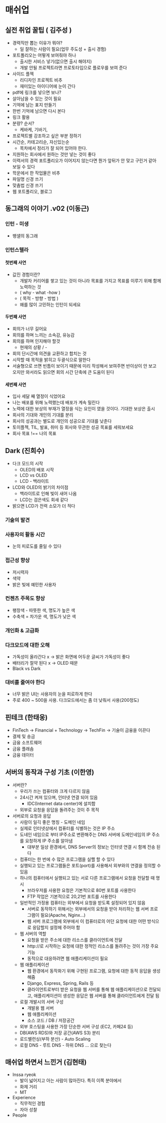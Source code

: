 # 매쉬업

## 실전 취업 꿀팁 ( 김주성 )

- 경력직만 뽑는 이유가 뭐야?
  - 일 잘하는 사람이 필요(업무 주도성 + 출시 경험)
- 포트폴리오는 어떻게 보여줘야 하나
  - 출시한 서비스 넣기(없으면 출시 해야지)
  - 개발 안될 프로젝트라면 프로토타입으로 플로우를 보여 준다
- 사이드 플젝
  - 리디자인 프로젝트 비추
  - 재미있는 아이디어에 눈이 간다
- pdf에 링크를 넣으면 보나?
- 살아남을 수 있는 것이 필요
- 기억에 남는 표지 만들기
- 한번 기억에 남으면 다시 본다
- 링크 활용
- 분량? 순서?
  - 케바케, 기바기,
- 프로젝트별 강조하고 싶은 부분 정하기
- 시간순, 카테고리순, 자신있는순
  - 목차에서 정리가 잘 되어 있어야 한다.
- 지원하는 회사에서 원하는 것만 넣는 것이 좋다
- 이력서의 경력 포트폴리오가 이어지지 않는다면 뭔가 앞뒤가 안 맞고 구린거 같아 보일 수 있다
- 학운에서 한 작업물은 비추
- 파일명 신경 쓰기
- 맞춤법 신경 쓰기
- 웹 포트폴리오, 블로그

## 동그래의 이야기 .v02 (이동근)

### 인턴 - 미생

- 뱅샐의 동그래

### 인턴스텔라

#### 첫번째 사연

- 값진 경험이란?
  - 개발자 커리어를 쌓고 있는 것이 아니라 목표를 가지고 목표를 이루기 위해 함께 노력하는 것
  - ( why - what -how )
  - ( 목적 - 방향 - 방법 )
  - 왜를 많이 고민하는 인턴이 되세요

#### 두번째 사연

- 회의가 너무 길어요
- 회의를 하며 느끼는 소속감, 유능감
- 회의를 하며 인지해야 할것
  - 현재의 상황 / -
- 회의 단시간에 의견을 교환하고 합치는 것
- 시작할 때 목적을 밝히고 두괄식으로 말한다
- 서술형으로 쓰면 빈틈이 보이기 때문에 미리 작성해서 보여주면 반이상이 안 보고 오지만 와서라도 읽으면 회의 시간 단축에 큰 도움이 된다

#### 세번째 사연

- 입사 세달 째 열정이 식었어요
- 나는 배포를 위해 노력했는데 배포가 계속 밀린다
- 노력에 대한 보상의 부재가 열정을 식는 요인이 였을 것이다. 기대한 보상은 출시
- 회사의 기대와 개인의 기대를 분리
- 회사의 성공과는 별도로 개인의 성공으로 기대를 낮춘다
- 토이플젝, TIL, 발표, 취미 등 회사와 무관한 성공 목표를 세워보세요
- 회사 목표 !== 나의 목표

## Dark (진희수)

- 다크 모드의 시작
  - OLED의 배포 시작
  - LCD vs OLED
  - LCD - 백라이트
- LCD와 OLED의 밝기의 차이점
  - 백라이트로 인해 빛이 새어 나옴
  - LCD는 검은색도 회새 같다
- 밝으면 LCD가 전력 소모가 더 적다

### 기술의 발견

### 사용자의 활동 시간

- 눈의 피로도를 줄일 수 있다

### 접근성 향상

- 저시력자
- 색약
- 밝은 빛에 예민한 사용자

### 컨첸츠 주목도 향상

- 팽창색 - 따뜻한 색, 명도가 높은 색
- 수축색 = 차가운 색, 명도가 낮은 색

### 개인화 & 고급화

### 다크모드에 대한 오해

- 가독성이 올라간다 x -> 밝은 화면에 어두운 글씨가 가독성이 좋다
- 배터리가 절약 된다 x -> OLED 때문
- Black vs Dark

### 대비를 줄여야 한다

- 너무 밝은 UI는 사용자의 눈을 피로하게 한다
- 주로 400 ~ 500을 사용. 다크모드에서는 좀 더 낮춰서 사용(200정도)

## 핀테크 (한태웅)

- FinTech -> Financial + Technology -> TechFin -> 기술이 금융을 이끈다
- 결제 및 송금
- 금융 소프트웨어
- 금융 플래솜
- 금융 데이터

## 서버의 동작과 구성 기초 (이한영)

- 서버란?
  - 우리가 쓰는 컴퓨터와 크게 다르지 않음
  - 24시간 켜져 있으며, 인터넷 연결 되어 있음
    - IDC(Internet data center)에 설치함
  - 외부로 요청을 응답을 돌려주는 것이 주 목적
- 서버로의 요청과 응답
  - 사람이 일긱 좋은 명칭 - 도메인 네임
  - 실제로 인터넷상에서 컴퓨터를 식별하는 것은 IP 주소
  - 도네인 네임으로 부터 IP주소로 변환해주는 DNS 서버에 도메인네임의 IP 주소를 요청하게 IP 주소를 알아냄
    - 대부분 일상 환경에서, DNS Server의 정보는 인터넷 연결 시 함께 전송 된다
  - 컴퓨터는 한 번에 수 많은 프로그램을 실핼 할 수 있다
  - 실행되고 있는 프로그램들은 포트(port)를 사용해서 외부와의 연결을 정의할 수 있음
  - 하나의 컴퓨터에서 실행되고 있는 서로 다른 프로그램에서 요청을 전달할 때 명시
    - 브라우저를 사용한 요청은 기본적으로 80번 포트를 사용한다
    - FTP 작업은 기본적으로 20,21번 포트를 사용한다
  - 일반적인 가정용 컴퓨터는 외부에서 요청을 받도록 설정되어 있지 않음
    - 서버로 동작하기 위해서는 외부에서의 요청을 받아 처리하는 웹 서버 프로그램이 필요(Apache, Nginx...)
    - 웹 서버 프로그램에 외부에서 이 컴퓨터로의 어던 요청에 대한 어떤 방식으로 응답할지 설정헤 주어야 함
  - 웹 서버의 역할
    - 요청을 받은 주소에 대한 리소스를 클라이언트에 전달
    - http://로 시작하는 요청에 대한 정적인 리소스를 돌려주는 것이 가장 주요 기능
    - 동적으로 대응하려면 웹 애플리케이션이 필요
  - 웹 애플리케이션
    - 웹 환경에서 동작화기 위해 구현된 프로그램, 요청에 대한 동적 응답을 생성해줌
    - Django, Express, Spring, Rails 등
    - 클라이언트로부터 받은 요청을 웹 서버를 통해 웹 애플리케이션으로 전달되고, 애플리케이션이 생성한 응답은 웹 서버를 통해 클라이언트에게 전달 됨
  - 로컬 개발시의 서버 구성
    - 개발용 웹 서버
    - 웹 애플리케이션
    - 소스 코드 / DB / 저장공간
  - 외부 호스팅을 사용한 가장 단순한 서버 구성 (EC2, 카페24 등)
  - DB(AWS RDS)와 저장 공간(AWS S3) 분리
  - 로드밸런싱(부하 분산) - Auto Scaling
  - 로컬 DNS - 루트 DNS - 하위 DNS ... 으로 찾는다

## 매쉬업 하면서 느낀거 (김현태)

- Inssa ryeok
  - 발이 넓어지고 아는 사람이 많아진다. 특히 이쪽 분야에서
  - 화제 거리
  - MT
- Experience
  - 직무적인 경험
  - 자아 성찰
- People
